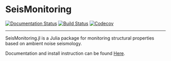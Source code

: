# SeisMonitoring

[![Documentation Status](https://readthedocs.org/projects/pip/badge/?version=latest&style=flat)](https://seismonitoringjl.readthedocs.io/en/latest/?badge=latest)
[![Build Status](https://travis-ci.com/kura-okubo/SeisMonitoring.jl.svg?branch=master)](https://travis-ci.com/kura-okubo/SeisMonitoring.jl)
[![Codecov](https://codecov.io/gh/kura-okubo/SeisMonitoring.jl/branch/master/graph/badge.svg)](https://codecov.io/gh/kura-okubo/SeisMonitoring.jl)

----
SeisMonitoring.jl is a Julia package for monitoring structural properties based on ambient noise seismology.

Documentation and install instruction can be found [Here](https://seismonitoringjl.readthedocs.io/en/latest/?badge=latest).
